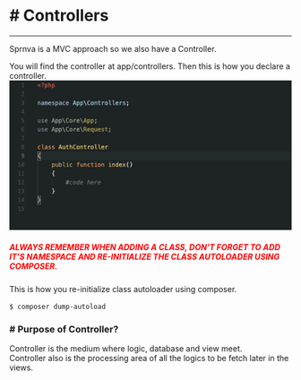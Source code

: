 # # Controllers
---
Sprnva is a MVC approach so we also have a Controller.

You will find the controller at app/controllers. Then this is how you declare a controller.
![alt text](public/storage/images/controllers.png)

##### <span style="color:red">**ALWAYS REMEMBER WHEN ADDING A CLASS, DON'T FORGET TO ADD IT'S NAMESPACE AND RE-INITIALIZE THE CLASS AUTOLOADER USING COMPOSER.**</span>

This is how you re-initialize class autoloader using composer.
```
$ composer dump-autoload
```

### # Purpose of Controller?
Controller is the medium where logic, database and view meet.<br> Controller also is the processing area of all the logics to be fetch later in the views.